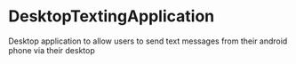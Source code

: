 # DesktopTextingApplication
Desktop application to allow users to send text messages from their android phone via their desktop
